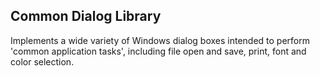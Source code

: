 ## Common Dialog Library

Implements a wide variety of Windows dialog boxes intended to perform 'common
application tasks', including file open and save, print, font and color
selection.